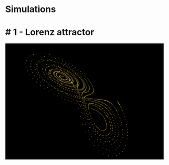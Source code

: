 # Simulations
# # 1 - Lorenz attractor
![Screenshot](https://github.com/tarundhurwe/Simulations/blob/main/images/lorenzRes%20(1).jpeg)
